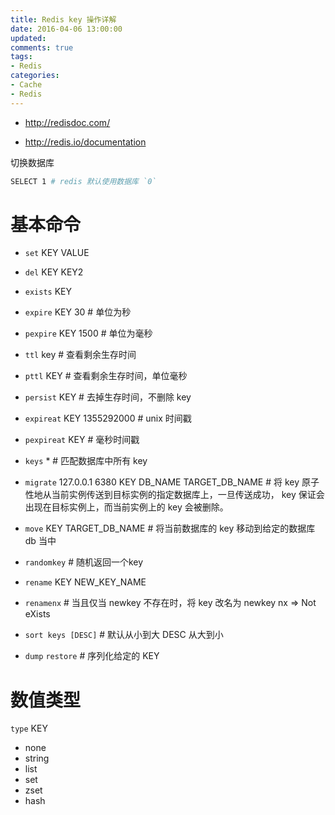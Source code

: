 ```yaml
---
title: Redis key 操作详解
date: 2016-04-06 13:00:00
updated:
comments: true
tags:
- Redis
categories:
- Cache
- Redis
---
```


* http://redisdoc.com/

* http://redis.io/documentation

<!--more-->

切换数据库

```bash
SELECT 1 # redis 默认使用数据库 `0`
```

# 基本命令

* `set` KEY VALUE

* `del` KEY KEY2

* `exists` KEY

* `expire` KEY 30            # 单位为秒

* `pexpire` KEY 1500         # 单位为毫秒

* `ttl` key                  # 查看剩余生存时间

* `pttl` KEY                 # 查看剩余生存时间，单位毫秒

* `persist` KEY              # 去掉生存时间，不删除 key

* `expireat` KEY 1355292000  # unix 时间戳

* `pexpireat` KEY            # 毫秒时间戳

* `keys` *                   # 匹配数据库中所有 key

* `migrate` 127.0.0.1 6380 KEY DB_NAME TARGET_DB_NAME                # 将 key 原子性地从当前实例传送到目标实例的指定数据库上，一旦传送成功， key 保证会出现在目标实例上，而当前实例上的 key 会被删除。

* `move` KEY TARGET_DB_NAME        # 将当前数据库的 key 移动到给定的数据库 db 当中

* `randomkey`                      # 随机返回一个key

* `rename` KEY NEW_KEY_NAME

* `renamenx`                       # 当且仅当 newkey 不存在时，将 key 改名为 newkey nx => Not eXists

* `sort keys [DESC]`               # 默认从小到大 DESC 从大到小

* `dump` `restore` # 序列化给定的 KEY

# 数值类型

`type` KEY

* none
* string
* list
* set
* zset
* hash
